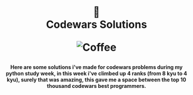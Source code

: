 <h1 align="center">
  📖<br>Codewars Solutions
  
  ![Coffee](https://img.shields.io/badge/%C3%89%20tudo%20culpa-do%20caf%C3%A9-brown?style=for-the-badge)
</h1>

<h4 align="center">
  Here are some solutions i've made for codewars problems during my python study week, in this week i've climbed up 4 ranks (from 8 kyu to 4 kyu), surely that was amazing, this gave me a space between the top 10 thousand codewars best programmers. 
